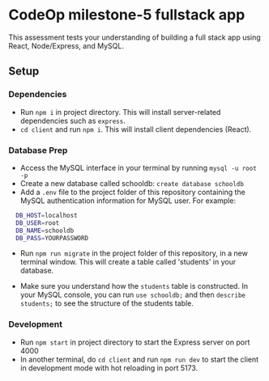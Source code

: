 # CodeOp milestone-5 fullstack app

This assessment tests your understanding of building a full stack app using React, Node/Express, and MySQL.

## Setup

### Dependencies

- Run `npm i` in project directory. This will install server-related dependencies such as `express`.
- `cd client` and run `npm i`. This will install client dependencies (React).

### Database Prep

- Access the MySQL interface in your terminal by running `mysql -u root -p`
- Create a new database called schooldb: `create database schooldb`
- Add a `.env` file to the project folder of this repository containing the MySQL authentication information for MySQL user. For example:

```bash
  DB_HOST=localhost
  DB_USER=root
  DB_NAME=schooldb
  DB_PASS=YOURPASSWORD
```

- Run `npm run migrate` in the project folder of this repository, in a new terminal window. This will create a table called 'students' in your database.

- Make sure you understand how the `students` table is constructed. In your MySQL console, you can run `use schooldb;` and then `describe students;` to see the structure of the students table.

### Development

- Run `npm start` in project directory to start the Express server on port 4000
- In another terminal, do `cd client` and run `npm run dev` to start the client in development mode with hot reloading in port 5173.
